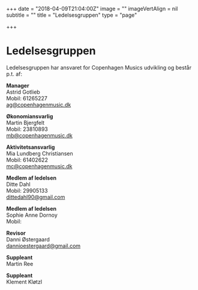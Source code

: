+++
date = "2018-04-09T21:04:00Z"
image = ""
imageVertAlign = nil
subtitle = ""
title = "Ledelsesgruppen"
type = "page"

+++
# Ledelsesgruppen

Ledelsesgruppen har ansvaret for Copenhagen Musics udvikling og består p.t. af:

<strong>Manager</strong><br>Astrid Gotlieb<br>Mobil: 61265227 <br> ag@copenhagenmusic.dk

<strong>Økonomiansvarlig</strong><br>Martin Bjergfelt<br>Mobil: 23810893<br>mb@copenhagenmusic.dk

<strong>Aktivitetsansvarlig</strong><br>Mia Lundberg Christiansen <br> Mobil: 61402622 <br> mc@copenhagenmusic.dk

<strong>Medlem af ledelsen</strong><br>Ditte Dahl<br>Mobil: 29905133<br> dittedahl90@gmail.com

<strong>Medlem af ledelsen</strong><br>Sophie Anne Dornoy <br>Mobil: <br>

<strong>Revisor</strong><br>Danni Østergaard<br> dannioestergaard@gmail.com

<strong>Suppleant</strong><br>Martin Ree

<strong>Suppleant</strong><br>Klement Kløtzl